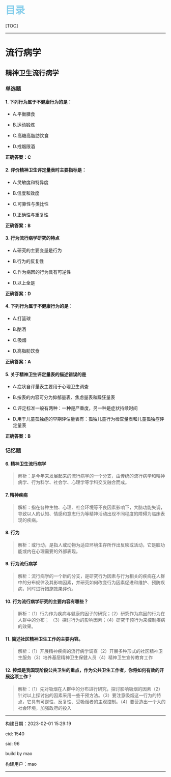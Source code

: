 
<h1 style="font-size:2.2em;color:skyblue;text-align:left">目录</h1>

[TOC]

---






























# 流行病学

## 精神卫生流行病学

### 单选题

#### 1. 下列行为属于不健康行为的是：

* A.平衡膳食

* B.运动锻炼

* C.高糖高脂肪饮食

* D.戒烟限酒

**正确答案：C**







#### 2. 评价精神卫生评定量表时主要指标是：

* A.灵敏度和特异度

* B.信度和效度

* C.可靠性与类比性

* D.正确性与重复性

**正确答案：B**







#### 3. 行为流行病学研究的特点

* A.研究的主要变量是行为

* B.行为的反复性

* C.作为病因的行为具有可逆性

* D.以上全是

**正确答案：D**







#### 4. 下列行为属于不健康行为的是：

* A.打篮球

* B.酗酒

* C.吸烟

* D.高脂肪饮食

**正确答案：A**







#### 5. 关于精神卫生评定量表的描述错误的是

* A.症状自评量表主要用于心理卫生调查

* B.按表的内容可分为抑郁量表、焦虑量表和躁狂量表

* C.评定标准一般有两种：一种是严重度，另一种是症状持续时间

* D.用于儿童孤独症的早期评估量表有：孤独儿童行为检查量表和儿童孤独症评定量表

**正确答案：B**











### 记忆题

#### 6. 精神卫生流行病学

> 解析：是今年来发展起来的流行病学的一个分支，由传统的流行病学和精神病学、行为科学、社会学、心理学等学科交叉融合而成。







#### 7. 精神疾病

> 解析：指在各种生物、心理、社会环境等不良因素影响下，大脑功能失调，导致以人的认知、情感和意志行为等精神活动出现不同程度的障碍为临床表现的疾病。 







#### 8. 行为

> 解析：或行动，是指人或动物为适应环境生存所作出反映或活动，它是脑功能或内在心理需要的外部表现。







#### 9. 行为流行病学

> 解析：流行病学的一个新的分支，是研究行为因素与行为相关的疾病在人群中的分布规律及其影响因素，并研究如何改变行为因素促进和维护、预防疾病，同时进行措施效果评价。







#### 10. 行为流行病学研究的主要内容有哪些？

> 解析：（1）行为作为疾病与健康的因子的研究；（2）研究作为病因的行为在人群中的分布； （3）探讨行为的影响因素；（4）研究干预行为来控制疾病的效果。







#### 11. 简述社区精神卫生工作的主要内容。

> 解析：（1）开展精神疾病的流行病学调查（2）开展多种形式的社区精神卫生服务（3）培养基层精神卫生保健人员（4）精神卫生宣传教育工作







#### 12. 控烟是我国现阶段公共卫生的重点，作为公共卫生工作者，你将如何有效的开展这项工作？

> 解析：（1）先对吸烟在人群中的分布进行研究，探讨影响吸烟的因素（2）针对以上探讨出的因素采用一些干预方法。（3）要注意吸烟这一行为的特点，它具有可逆性、反复性、受吸烟者的主观控制。（4）要营造出一个大的社会环境，加强政府的投入

















---

构建日期：2023-02-01 15:29:19

cid: 1540

sid: 96

build  by  mao

构建用户：mao

---